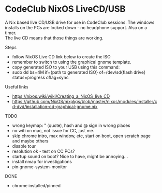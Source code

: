 # CodeClub NixOS LiveCD/USB

A Nix based live CD/USB drive for use in CodeClub sessions.
The windows installs on the PCs are locked down - no headphone support. Also on a timer.  
The live CD means that those things are working.

Steps
* follow NixOS Live CD link below to create the ISO
* remember to switch to using the graphical gnome template.
* copy generated ISO to your USB using this command:
* sudo dd bs=4M if={path to generated ISO} of=/dev/sd{flash drive} status=progress oflag=sync

Useful links
* https://nixos.wiki/wiki/Creating_a_NixOS_live_CD
* https://github.com/NixOS/nixpkgs/blob/master/nixos/modules/installer/cd-dvd/installation-cd-graphical-gnome.nix

TODO
* wrong keymap: " (quote), hash and @ sign in wrong places
* no wifi on mac, not issue for CC, just me.
* skip chrome intro, max window, etc, start on boot, open scratch page and maybe others
* disable tour
* resolution ok - test on CC PCs?
* startup sound on boot? Nice to have, might be annoying...
* install nmap for investigations
* pin gnome-system-monitor

DONE
* chrome installed/pinned
